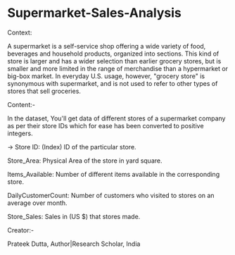 # Supermarket-Sales-Analysis

Context:

A supermarket is a self-service shop offering a wide variety of food, beverages and household products, organized into sections. This kind of store is larger and has a wider selection than earlier grocery stores, but is smaller and more limited in the range of merchandise than a hypermarket or big-box market. In everyday U.S. usage, however, "grocery store" is synonymous with supermarket, and is not used to refer to other types of stores that sell groceries.

Content:-

In the dataset, You'll get data of different stores of a supermarket company as per their store IDs which for ease has been converted to positive integers.

-> Store ID: (Index) ID of the particular store.

Store_Area: Physical Area of the store in yard square.

Items_Available: Number of different items available in the corresponding store.

DailyCustomerCount: Number of customers who visited to stores on an average over month.

Store_Sales: Sales in (US $) that stores made.

Creator:-

Prateek Dutta, Author|Research Scholar, India
